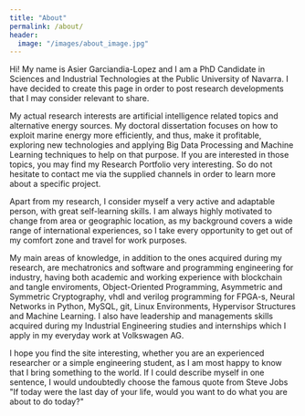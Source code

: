 ```yaml
---
title: "About"
permalink: /about/
header:
  image: "/images/about_image.jpg"
---
```


Hi! My name is Asier Garciandia-Lopez and I am a PhD Candidate in Sciences and Industrial Technologies at the Public University of Navarra. I have decided to create this page in order to post research developments that I may consider relevant to share. 

My actual research interests are artificial intelligence related topics and alternative energy sources. My doctoral dissertation focuses on how to exploit marine energy more efficiently, and thus, make it profitable, exploring new technologies and applying Big Data Processing and Machine Learning techniques to help on that purpose. If you are interested in those topics, you may find my Research Portfolio very interesting. So do not hesitate to contact me via the supplied channels in order to learn more about a specific project.

Apart from my research, I consider myself a very active and adaptable person, with great self-learning skills. I am always highly motivated to change from area or geographic location, as my background covers a wide range of international experiences, so I take every opportunity to get out of my comfort zone and travel for work purposes.

My main areas of knowledge, in addition to the ones acquired during my research, are mechatronics and software and programming engineering for industry, having both academic and working experience with blockchain and tangle enviroments, Object-Oriented Programming, Asymmetric and Symmetric Cryptography, vhdl and verilog programming for FPGA-s, Neural Networks in Python, MySQL, git, Linux Environments, Hypervisor Structures and Machine Learning. I also have leadership and managements skills acquired during my Industrial Engineering studies and internships which I apply in my everyday work at Volkswagen AG.

I hope you find the site interesting, whether you are an experienced researcher or a simple engineering student, as I am most happy to know that I bring something to the world. If I could describe myself in one sentence, I would undoubtedly choose the famous quote from Steve Jobs "If today were the last day of your life, would you want to do what you are about to do today?"